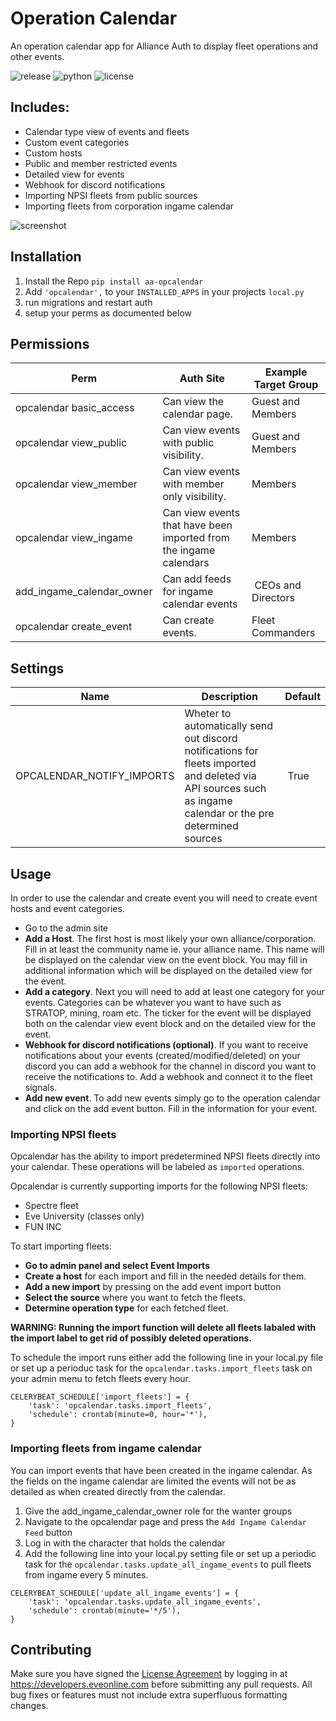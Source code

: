 # Operation Calendar

An operation calendar app for Alliance Auth to display fleet operations and other events.

![release](https://img.shields.io/pypi/v/aa-opcalendar??label=release) ![python](https://img.shields.io/pypi/pyversions/aa-opcalendar?) ![license](https://img.shields.io/badge/license-MIT-green)

## Includes:
 * Calendar type view of events and fleets
 * Custom event categories
 * Custom hosts
 * Public and member restricted events
 * Detailed view for events
 * Webhook for discord notifications
 * Importing NPSI fleets from public sources
 * Importing fleets from corporation ingame calendar

![screenshot](https://i.imgur.com/bLepJGH.jpg)
 
## Installation
 1. Install the Repo `pip install aa-opcalendar`
 2. Add `'opcalendar',` to your `INSTALLED_APPS` in your projects `local.py`
 3. run migrations and restart auth
 4. setup your perms as documented below

## Permissions

Perm | Auth Site | Example Target Group
 --- | --- | ---
opcalendar basic_access | Can view the calendar page. | Guest and Members
opcalendar view_public | Can view events with public visibility. | Guest and Members
opcalendar view_member | Can view events with member only visibility. | Members
opcalendar view_ingame | Can view events that have been imported from the ingame calendars | Members
add_ingame_calendar_owner | Can add feeds for ingame calendar events | CEOs and Directors
opcalendar create_event | Can create events. | Fleet Commanders

## Settings

Name | Description | Default
 --- | --- | ---
OPCALENDAR_NOTIFY_IMPORTS | Wheter to automatically send out discord notifications for fleets imported and deleted via API sources such as ingame calendar or the pre determined sources | True

## Usage
In order to use the calendar and create event you will need to create event hosts and event categories.

- Go to the admin site 
- **Add a Host**. The first host is most likely your own alliance/corporation. Fill in at least the community name ie. your alliance name. This name will be displayed on the calendar view on the event block. You may fill in additional information which will be displayed on the detailed view for the event.
- **Add a category**. Next you will need to add at least one category for your events. Categories can be whatever you want to have such as STRATOP, mining, roam etc. The ticker for the event will be displayed both on the calendar view event block and on the detailed view for the event.
- **Webhook for discord notifications (optional)**. If you want to receive notifications about your events (created/modified/deleted) on your discord you can add a webhook for the channel in discord you want to receive the notifications to. Add a webhook and connect it to the fleet signals.
- **Add new event**. To add new events simply go to the operation calendar and click on the add event button. Fill in the information for your event.


### Importing NPSI fleets
Opcalendar has  the ability to import predetermined NPSI fleets directly into your calendar. These operations will be labeled as `imported` operations.

Opcalendar is currently supporting imports for the following NPSI fleets:

- Spectre fleet
- Eve University (classes only)
- FUN INC

To start importing fleets:

- **Go to admin panel and select Event Imports**
- **Create a host** for each import and fill in the needed details for them.
- **Add a new import** by pressing on the add event import button
- **Select the source** where you want to fetch the fleets.
- **Determine operation type** for each fetched fleet.

**WARNING: Running the import function will delete all fleets labaled with the import label to get rid of possibly deleted operations.**

To schedule the import runs either add the following line in your local.py file or set up a perioduc task for the `opcalendar.tasks.import_fleets` task on your admin menu to fetch fleets every hour.

```
CELERYBEAT_SCHEDULE['import_fleets'] = {
    'task': 'opcalendar.tasks.import_fleets',
    'schedule': crontab(minute=0, hour='*'),
}

```

### Importing fleets from ingame calendar
You can import events that have been created in the ingame calendar. As the fields on the ingame calendar are limited the events will not be as detailed as when created directly from the calendar.

1. Give the add_ingame_calendar_owner role for the wanter groups
2. Navigate to the opcalendar page and press the `Add Ingame Calendar Feed` button
3. Log in with the character that holds the calendar
4. Add the following line into your local.py setting file or set up a periodic task for the `opcalendar.tasks.update_all_ingame_events` to pull fleets from ingame every 5 minutes.

```
CELERYBEAT_SCHEDULE['update_all_ingame_events'] = {
    'task': 'opcalendar.tasks.update_all_ingame_events',
    'schedule': crontab(minute='*/5'),
}
```

## Contributing
Make sure you have signed the [License Agreement](https://developers.eveonline.com/resource/license-agreement) by logging in at https://developers.eveonline.com before submitting any pull requests. All bug fixes or features must not include extra superfluous formatting changes.

